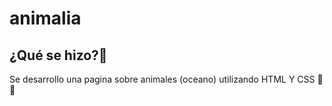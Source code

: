 # animalia

## ¿Qué se hizo?🤔
Se desarrollo una pagina sobre animales (oceano) utilizando HTML Y CSS 🐬🐳


